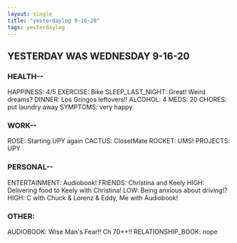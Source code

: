 ```yaml
---
layout: single
title: "yesterdaylog 9-16-20"
tags: yesterdaylog
---
```


## YESTERDAY WAS WEDNESDAY 9-16-20

### HEALTH--

HAPPINESS: 4/5
EXERCISE: Bike
SLEEP_LAST_NIGHT: Great! Weird dreams?
DINNER: Los Gringos leftovers!!
ALCOHOL: 4
MEDS: 20
CHORES: put laundry away
SYMPTOMS: very happy

### WORK--

ROSE: Starting UPY again
CACTUS: ClosetMate
ROCKET: UMS!
PROJECTS: UPY

### PERSONAL--

ENTERTAINMENT: Audiobook!
FRIENDS: Christina and Keely
HIGH: Delivering food to Keely with Christina!
LOW: Being anxious about driving!?
HIGH: C with Chuck & Lorenz & Eddy, Me with Audiobook!

### OTHER:

AUDIOBOOK: Wise Man's Fear!! Ch 70++!!
RELATIONSHIP_BOOK: nope
